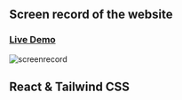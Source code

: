 <h2>Screen record of the website</h2>
<h3><a href="https://stunning-daifuku-c4bbe3.netlify.app/">Live Demo</a></h3>

![screenrecord](https://user-images.githubusercontent.com/61883762/187096255-826e19b4-ce90-46ee-8132-6b2429b3e09a.gif)

<h2>React & Tailwind CSS</h2>
